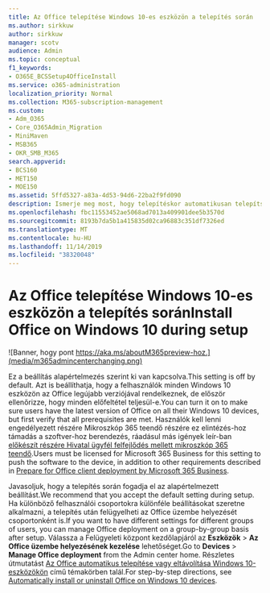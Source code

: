 ```yaml
---
title: Az Office telepítése Windows 10-es eszközön a telepítés során
ms.author: sirkkuw
author: sirkkuw
manager: scotv
audience: Admin
ms.topic: conceptual
f1_keywords:
- O365E_BCSSetup4OfficeInstall
ms.service: o365-administration
localization_priority: Normal
ms.collection: M365-subscription-management
ms.custom:
- Adm_O365
- Core_O365Admin_Migration
- MiniMaven
- MSB365
- OKR_SMB_M365
search.appverid:
- BCS160
- MET150
- MOE150
ms.assetid: 5ffd5327-a83a-4d53-94d6-22ba2f9fd090
description: Ismerje meg most, hogy telepítéskor automatikusan telepítse az Office-t a Windows 10 eszközbe.
ms.openlocfilehash: fbc11553452ae5068ad7013a409901dee5b3570d
ms.sourcegitcommit: 8193b7da5b1a415835d02ca96883c351df7326ed
ms.translationtype: MT
ms.contentlocale: hu-HU
ms.lasthandoff: 11/14/2019
ms.locfileid: "38320048"
---
```

# <a name="install-office-on-windows-10-during-setup"></a><span data-ttu-id="14922-103">Az Office telepítése Windows 10-es eszközön a telepítés során</span><span class="sxs-lookup"><span data-stu-id="14922-103">Install Office on Windows 10 during setup</span></span>

![Banner, hogy pont https://aka.ms/aboutM365preview-hoz.](media/m365admincenterchanging.png)

<span data-ttu-id="14922-105">Ez a beállítás alapértelmezés szerint ki van kapcsolva.</span><span class="sxs-lookup"><span data-stu-id="14922-105">This setting is off by default.</span></span> <span data-ttu-id="14922-106">Azt is beállíthatja, hogy a felhasználók minden Windows 10 eszközön az Office legújabb verziójával rendelkeznek, de először ellenőrizze, hogy minden előfeltétel teljesül-e.</span><span class="sxs-lookup"><span data-stu-id="14922-106">You can turn it on to make sure users have the latest version of Office on all their Windows 10 devices, but first verify that all prerequisites are met.</span></span> <span data-ttu-id="14922-107">Használók kell lenni engedélyezett részére Mikroszkóp 365 teendő részére ez elintézés-hoz támadás a szoftver-hoz berendezés, ráadásul más igények leír-ban [előkészít részére Hivatal ügyfél felfejlődés mellett mikroszkóp 365 teendő](prepare-for-office-client-deployment.md).</span><span class="sxs-lookup"><span data-stu-id="14922-107">Users must be licensed for Microsoft 365 Business for this setting to push the software to the device, in addition to other requirements described in [Prepare for Office client deployment by Microsoft 365 Business](prepare-for-office-client-deployment.md).</span></span> 
  
<span data-ttu-id="14922-108">Javasoljuk, hogy a telepítés során fogadja el az alapértelmezett beállítást.</span><span class="sxs-lookup"><span data-stu-id="14922-108">We recommend that you accept the default setting during setup.</span></span> <span data-ttu-id="14922-109">Ha különböző felhasználói csoportokra különféle beállításokat szeretne alkalmazni, a telepítés után felügyelheti az Office üzembe helyezését csoportonként is.</span><span class="sxs-lookup"><span data-stu-id="14922-109">If you want to have different settings for different groups of users, you can manage Office deployment on a group-by-group basis after setup.</span></span> <span data-ttu-id="14922-110">Válassza a Felügyeleti központ kezdőlapjáról az **Eszközök** \> **Az Office üzembe helyezésének kezelése** lehetőséget.</span><span class="sxs-lookup"><span data-stu-id="14922-110">Go to **Devices** \> **Manage Office deployment** from the Admin center home.</span></span> <span data-ttu-id="14922-111">Részletes útmutatást [Az Office automatikus telepítése vagy eltávolítása Windows 10-eszközökön](auto-install-or-uninstall-office.md) című témakörben talál.</span><span class="sxs-lookup"><span data-stu-id="14922-111">For step-by-step directions, see [Automatically install or uninstall Office on Windows 10 devices](auto-install-or-uninstall-office.md).</span></span>
